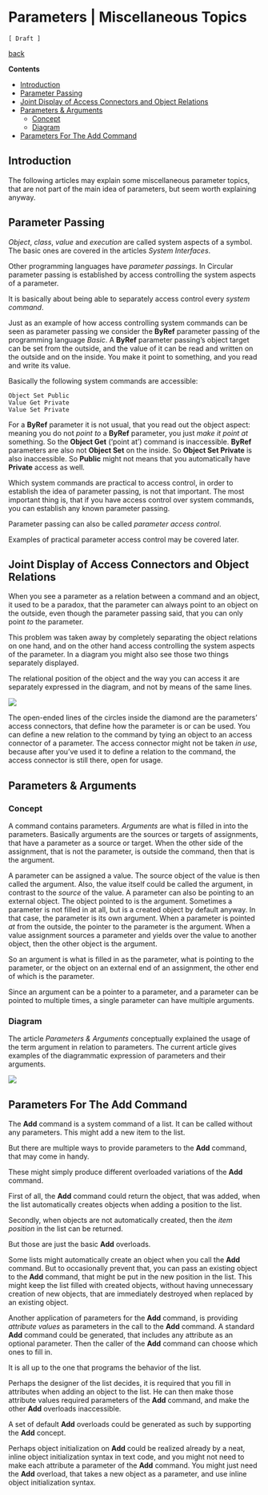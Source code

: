 ﻿Parameters | Miscellaneous Topics
=================================

`[ Draft ]`

[back](./)

__Contents__

- [Introduction](#introduction)
- [Parameter Passing](#parameter-passing)
- [Joint Display of Access Connectors and Object Relations](#joint-display-of-access-connectors-and-object-relations)
- [Parameters & Arguments](#parameters--arguments)
    - [Concept](#concept)
    - [Diagram](#diagram)
- [Parameters For The Add Command](#parameters-for-the-add-command)

## Introduction

The following articles may explain some miscellaneous parameter topics, that are not part of the main idea of parameters, but seem worth explaining anyway.

## Parameter Passing

*Object*, *class*, *value* and *execution* are called system aspects of a symbol. The basic ones are covered in the articles *System Interfaces*.

Other programming languages have *parameter passings*. In Circular parameter passing is established by access controlling the system aspects of a parameter.

It is basically about being able to separately access control every *system command*.

Just as an example of how access controlling system commands can be seen as parameter passing we consider the __ByRef__ parameter passing of the programming language *Basic*. A __ByRef__ parameter passing’s object target can be set from the outside, and the value of it can be read and written on the outside and on the inside. You make it point to something, and you read and write its value.

Basically the following system commands are accessible:

    Object Set Public
    Value Get Private
    Value Set Private

For a __ByRef__ parameter it is not usual, that you read out the object aspect: meaning you do not *point to* a __ByRef__ parameter, you just *make it point at* something. So the __Object Get__ (‘point at’) command is inaccessible. __ByRef__ parameters are also not __Object Set__ on the inside. So __Object Set Private__ is also inaccessible. So __Public__ might not means that you automatically have __Private__ access as well.

Which system commands are practical to access control, in order to establish the idea of parameter passing, is not that important. The most important thing is, that if you have access control over system commands, you can establish any known parameter passing.

Parameter passing can also be called *parameter access control*.

Examples of practical parameter access control may be covered later.

## Joint Display of Access Connectors and Object Relations

When you see a parameter as a relation between a command and an object, it used to be a paradox, that the parameter can always point to an object on the outside, even though the parameter passing said, that you can only point *to* the parameter.

This problem was taken away by completely separating the object relations on one hand, and on the other hand access controlling the system aspects of the parameter. In a diagram you might also see those two things separately displayed.

The relational position of the object and the way you can access it are separately expressed in the diagram, and not by means of the same lines.

![](images/3.%20Miscellaneous%20Parameter%20Topics.001.png)

The open-ended lines of the circles inside the diamond are the parameters’ access connectors, that define how the parameter is or can be used. You can define a new relation to the command by tying an object to an access connector of a parameter. The access connector might not be taken *in use*, because after you’ve used it to define a relation to the command, the access connector is still there, open for usage.

## Parameters & Arguments

### Concept

A command contains parameters. *Arguments* are what is filled in into the parameters. Basically arguments are the sources or targets of assignments, that have a parameter as a source or target. When the other side of the assignment, that is not the parameter, is outside the command, then that is the argument.

A parameter can be assigned a value. The source object of the value is then called the argument. Also, the value itself could be called the argument, in contrast to the *source* of the value. A parameter can also be pointing to an external object. The object pointed to is the argument. Sometimes a parameter is not filled in at all, but is a created object by default anyway. In that case, the parameter is its own argument. When a parameter is pointed *at* from the outside, the pointer to the parameter is the argument. When a value assignment sources a parameter and yields over the value to another object, then the other object is the argument.

So an argument is what is filled in as the parameter, what is pointing to the parameter, or the object on an external end of an assignment, the other end of which is the parameter.

Since an argument can be a pointer to a parameter, and a parameter can be pointed to multiple times, a single parameter can have multiple arguments.

### Diagram

The article *Parameters & Arguments* conceptually explained the usage of the term argument in relation to parameters. The current article gives examples of the diagrammatic expression of parameters and their arguments.

![](images/3.%20Miscellaneous%20Parameter%20Topics.002.png)

## Parameters For The Add Command

The __Add__ command is a system command of a list. It can be called without any parameters. This might add a new item to the list.

But there are multiple ways to provide parameters to the __Add__ command, that may come in handy.

These might simply produce different overloaded variations of the __Add__ command.

First of all, the __Add__ command could return the object, that was added, when the list automatically creates objects when adding a position to the list.

Secondly, when objects are not automatically created, then the *item position* in the list can be returned.

But those are just the basic __Add__ overloads.

Some lists might automatically create an object when you call the __Add__ command. But to occasionally prevent that, you can pass an existing object to the __Add__ command, that might be put in the new position in the list. This might keep the list filled with created objects, without having unnecessary creation of new objects, that are immediately destroyed when replaced by an existing object.

Another application of parameters for the __Add__ command, is providing *attribute values* as parameters in the call to the __Add__ command. A standard __Add__ command could be generated, that includes any attribute as an optional parameter. Then the caller of the __Add__ command can choose which ones to fill in.

It is all up to the one that programs the behavior of the list.

Perhaps the designer of the list decides, it is required that you fill in attributes when adding an object to the list. He can then make those attribute values required parameters of the __Add__ command, and make the other __Add__ overloads inaccessible.

A set of default __Add__ overloads could be generated as such by supporting the __Add__ concept.

Perhaps object initialization on __Add__ could be realized already by a neat, inline object initialization syntax in text code, and you might not need to make each attribute a parameter of the __Add__ command. You might just need the __Add__ overload, that takes a new object as a parameter, and use inline object initialization syntax.
